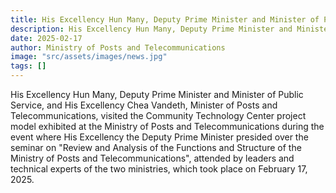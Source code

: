 ```yaml
---
title: His Excellency Hun Many, Deputy Prime Minister and Minister of Public Service, and His Excellency Chea Vandeth, Minister of Posts and Telecommunications
description: His Excellency Hun Many, Deputy Prime Minister and Minister of Public Service, and His Excellency Chea Vandeth, Minister of Posts and Telecommunications, visited the Community Technology Center project model exhibited at the Ministry of Posts and Telecommunications during the event where His Excellency the Deputy Prime Minister presided over the seminar on "Review and Analysis of the Functions and Structure of the Ministry of Posts and Telecommunications", attended by leaders and technical experts of the two ministries, which took place on February 17, 2025.
date: 2025-02-17
author: Ministry of Posts and Telecommunications
image: "src/assets/images/news.jpg"
tags: []
---
```

His Excellency Hun Many, Deputy Prime Minister and Minister of Public Service, and His Excellency Chea Vandeth, Minister of Posts and Telecommunications, visited the Community Technology Center project model exhibited at the Ministry of Posts and Telecommunications during the event where His Excellency the Deputy Prime Minister presided over the seminar on "Review and Analysis of the Functions and Structure of the Ministry of Posts and Telecommunications", attended by leaders and technical experts of the two ministries, which took place on February 17, 2025.